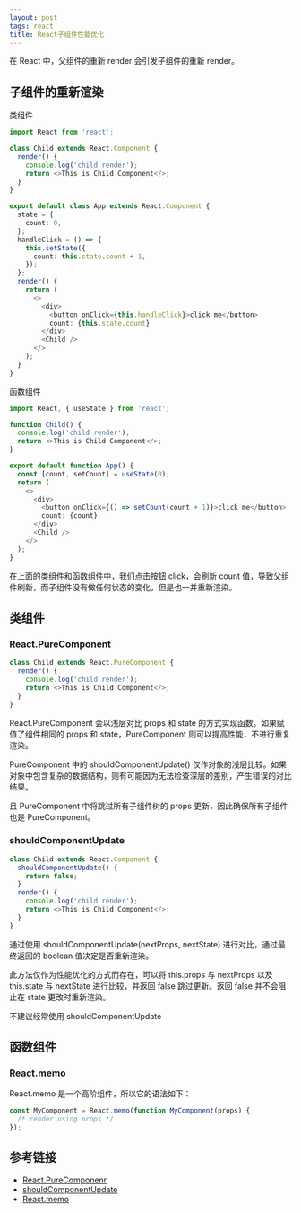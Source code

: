 ```yaml
---
layout: post
tags: react
title: React子组件性能优化
---
```


在 React 中，父组件的重新 render 会引发子组件的重新 render。

## 子组件的重新渲染

类组件

```ts
import React from 'react';

class Child extends React.Component {
  render() {
    console.log('child render');
    return <>This is Child Component</>;
  }
}

export default class App extends React.Component {
  state = {
    count: 0,
  };
  handleClick = () => {
    this.setState({
      count: this.state.count + 1,
    });
  };
  render() {
    return (
      <>
        <div>
          <button onClick={this.handleClick}>click me</button>
          count: {this.state.count}
        </div>
        <Child />
      </>
    );
  }
}
```

函数组件

```ts
import React, { useState } from 'react';

function Child() {
  console.log('child render');
  return <>This is Child Component</>;
}

export default function App() {
  const [count, setCount] = useState(0);
  return (
    <>
      <div>
        <button onClick={() => setCount(count + 1)}>click me</button>
        count: {count}
      </div>
      <Child />
    </>
  );
}
```

在上面的类组件和函数组件中，我们点击按钮 click，会刷新 count 值，导致父组件刷新，而子组件没有做任何状态的变化，但是也一并重新渲染。

## 类组件

### React.PureComponent

```ts
class Child extends React.PureComponent {
  render() {
    console.log('child render');
    return <>This is Child Component</>;
  }
}
```

React.PureComponent 会以浅层对比 props 和 state 的方式实现函数。如果赋值了组件相同的 props 和 state，PureComponent 则可以提高性能，不进行重复渲染。

PureComponent 中的 shouldComponentUpdate() 仅作对象的浅层比较。如果对象中包含复杂的数据结构，则有可能因为无法检查深层的差别，产生错误的对比结果。

且 PureComponent 中将跳过所有子组件树的 props 更新，因此确保所有子组件也是 PureComponent。

### shouldComponentUpdate

```js
class Child extends React.Component {
  shouldComponentUpdate() {
    return false;
  }
  render() {
    console.log('child render');
    return <>This is Child Component</>;
  }
}
```

通过使用 shouldComponentUpdate(nextProps, nextState) 进行对比，通过最终返回的 boolean 值决定是否重新渲染。

此方法仅作为性能优化的方式而存在，可以将 this.props 与 nextProps 以及 this.state 与 nextState 进行比较，并返回 false 跳过更新。返回 false 并不会阻止在 state 更改时重新渲染。

不建议经常使用 shouldComponentUpdate

## 函数组件

### React.memo

React.memo 是一个高阶组件，所以它的语法如下：

```js
const MyComponent = React.memo(function MyComponent(props) {
  /* render using props */
});
```

## 参考链接

- [React.PureComponenr](https://reactjs.org/docs/react-api.html#reactpurecomponent)
- [shouldComponentUpdate](https://reactjs.org/docs/react-component.html#shouldcomponentupdate)
- [React.memo](https://reactjs.org/docs/react-api.html#reactmemo)
